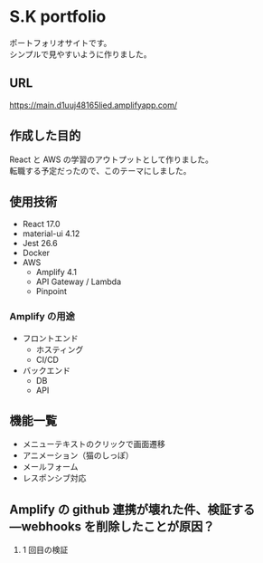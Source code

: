 # S.K portfolio

ポートフォリオサイトです。  
シンプルで見やすいように作りました。

## URL

https://main.d1uuj48165lied.amplifyapp.com/

## 作成した目的

React と AWS の学習のアウトプットとして作りました。  
転職する予定だったので、このテーマにしました。

## 使用技術

- React 17.0
- material-ui 4.12
- Jest 26.6
- Docker
- AWS
  - Amplify 4.1
  - API Gateway / Lambda
  - Pinpoint

### Amplify の用途

- フロントエンド
  - ホスティング
  - CI/CD
- バックエンド
  - DB
  - API

## 機能一覧

- メニューテキストのクリックで画面遷移
- アニメーション（猫のしっぽ）
- メールフォーム
- レスポンシブ対応

## Amplify の github 連携が壊れた件、検証する―webhooks を削除したことが原因？

1. 1 回目の検証
